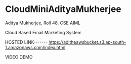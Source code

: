 # CloudMiniAdityaMukherjee
Aditya Mukherjee, Roll 48, CSE AIML

Cloud Based Email Marketing System

HOSTED LINK------- https://aditheawsbucket.s3.ap-south-1.amazonaws.com/index.html

VIDEO DEMO


